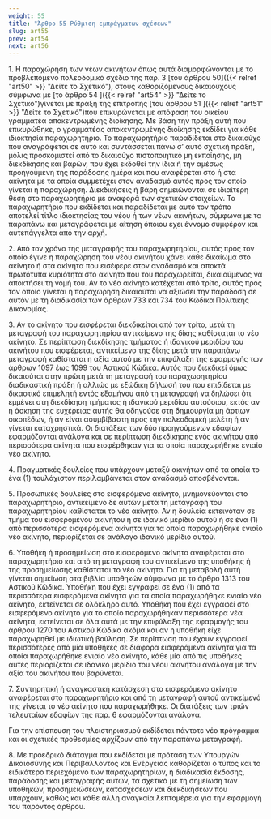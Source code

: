 ```yaml
---
weight: 55
title: "Άρθρο 55 Ρύθμιση εμπράγματων σχέσεων"
slug: art55
prev: art54
next: art56
---
```


1\. Η παραχώρηση των νέων ακινήτων όπως αυτά διαμορφώνονται με το προβλεπόμενο πολεοδομικό σχέδιο της παρ. 3 [του άρθρου 50]({{< relref "art50" >}} "Δείτε το Σχετικό"), στους καθοριζόμενους δικαιούχους σύμφωνα με [το άρθρο 54 ]({{< relref "art54" >}} "Δείτε το Σχετικό")γίνεται με πράξη της επιτροπής [του άρθρου 51 ]({{< relref "art51" >}} "Δείτε το Σχετικό")που επικυρώνεται με απόφαση του οικείου γραμματέα αποκεντρωμένης διοίκησης. Με βάση την πράξη αυτή που επικυρώθηκε, ο γραμματέας αποκεντρωμένης διοίκησης εκδίδει για κάθε ιδιοκτησία παραχωρητήριο. Το παραχωρητήριο παραδίδεται στο δικαιούχο που αναγράφεται σε αυτό και συντάσσεται πάνω σ’ αυτό σχετική πράξη, μόλις προσκομιστεί από το δικαιούχο πιστοποιητικό μη εκποίησης, μη διεκδίκησης και βαρών, που έχει εκδοθεί την ίδια ή την αμέσως προηγούμενη της παράδοσης ημέρα και που αναφέρεται στο ή στα ακίνητα με τα οποία συμμετέχει στον αναδασμό αυτός προς τον οποίο γίνεται η παραχώρηση. Διεκδικήσεις ή βάρη σημειώνονται σε ιδιαίτερη θέση στο παραχωρητήριο με αναφορά των σχετικών στοιχείων. Το παραχωρητήριο που εκδίδεται και παραδίδεται με αυτό τον τρόπο αποτελεί τίτλο ιδιοκτησίας του νέου ή των νέων ακινήτων, σύμφωνα με τα παραπάνω και μεταγράφεται με αίτηση όποιου έχει έννομο συμφέρον και αυτεπάγγελτα από την αρχή.

2\. Από τον χρόνο της μεταγραφής του παραχωρητηρίου, αυτός προς τον οποίο έγινε η παραχώρηση του νέου ακινήτου χάνει κάθε δικαίωμα στο ακίνητο ή στα ακίνητα που εισέφερε στον αναδασμό και αποκτά πρωτότυπα κυριότητα στο ακίνητο που του παραχωρείται, δικαιούμενος να αποκτήσει τη νομή του. Αν το νέο ακίνητο κατέχεται από τρίτο, αυτός προς τον οποίο γίνεται η παραχώρηση δικαιούται να αξιώσει την παράδοση σε αυτόν με τη διαδικασία των άρθρων 733 και 734 του Κώδικα Πολιτικής Δικονομίας.

3\. Αν το ακίνητο που εισφέρεται διεκδικείται από τον τρίτο, μετά τη μεταγραφή του παραχωρητηρίου αντικείμενο της δίκης καθίσταται το νέο ακίνητο. Σε περίπτωση διεκδίκησης τμήματος ή ιδανικού μεριδίου του ακινήτου που εισφέρεται, αντικείμενο της δίκης μετά την παραπάνω μεταγραφή καθίσταται η αξία αυτού με την επιφύλαξη της εφαρμογής των άρθρων 1097 έως 1099 του Αστικού Κώδικα. Αυτός που διεκδικεί όμως δικαιούται στην πρώτη μετά τη μεταγραφή του παραχωρητηρίου διαδικαστική πράξη ή αλλιώς με εξώδικη δήλωσή του που επιδίδεται με δικαστικό επιμελητή εντός εξαμήνου από τη μεταγραφή να δηλώσει ότι εμμένει στη διεκδίκηση τμήματος ή ιδανικού μεριδίου αυτούσιου, εκτός αν η άσκηση της ευχέρειας αυτής θα οδηγούσε στη δημιουργία μη άρτιων οικοπέδων, ή αν είναι ασυμβίβαστη προς την πολεοδομική μελέτη ή αν γίνεται καταχρηστικά. Οι διατάξεις των δύο προηγούμενων εδαφίων εφαρμόζονται ανάλογα και σε περίπτωση διεκδίκησης ενός ακινήτου από περισσότερα ακίνητα που εισφέρθηκαν για τα οποία παραχωρήθηκε ενιαίο νέο ακίνητο.

4\. Πραγματικές δουλείες που υπάρχουν μεταξύ ακινήτων από τα οποία το ένα (1) τουλάχιστον περιλαμβάνεται στον αναδασμό αποσβένονται.

5\. Προσωπικές δουλείες στο εισφερόμενο ακίνητο, μνημονεύονται στο παραχωρητήριο, αντικείμενο δε αυτών μετά τη μεταγραφή του παραχωρητηρίου καθίσταται το νέο ακίνητο. Αν η δουλεία εκτεινόταν σε τμήμα του εισφερομένου ακινήτου ή σε ιδανικό μερίδιο αυτού ή σε ένα (1) από περισσότερα εισφερόμενα ακίνητα για τα οποία παραχωρήθηκε ενιαίο νέο ακίνητο, περιορίζεται σε ανάλογο ιδανικό μερίδιο αυτού.

6\. Υποθήκη ή προσημείωση στο εισφερόμενο ακίνητο αναφέρεται στο παραχωρητήριο και από τη μεταγραφή του αντικείμενο της υποθήκης ή της προσημείωσης καθίσταται το νέο ακίνητο. Για τη μεταβολή αυτή γίνεται σημείωση στα βιβλία υποθηκών σύμφωνα με το άρθρο 1313 του Αστικού Κώδικα. Υποθήκη που έχει εγγραφεί σε ένα (1) από τα περισσότερα εισφερόμενα ακίνητα για τα οποία παραχωρήθηκε ενιαίο νέο ακίνητο, εκτείνεται σε ολόκληρο αυτό. Υποθήκη που έχει εγγραφεί στο εισφερόμενο ακίνητο για το οποίο παραχωρήθηκαν περισσότερα νέα ακίνητα, εκτείνεται σε όλα αυτά με την επιφύλαξη της εφαρμογής του άρθρου 1270 του Αστικού Κώδικα ακόμα και αν η υποθήκη είχε παραχωρηθεί με ιδιωτική βούληση. Σε περίπτωση που έχουν εγγραφεί περισσότερες από μία υποθήκες σε διάφορα εισφερόμενα ακίνητα για τα οποία παραχωρήθηκε ενιαίο νέο ακίνητο, κάθε μία από τις υποθήκες αυτές περιορίζεται σε ιδανικό μερίδιο του νέου ακινήτου ανάλογα με την αξία του ακινήτου που βαρύνεται.

7\. Συντηρητική ή αναγκαστική κατάσχεση στο εισφερόμενο ακίνητο αναφέρεται στο παραχωρητήριο και από τη μεταγραφή αυτού αντικείμενό της γίνεται το νέο ακίνητο που παραχωρήθηκε. Οι διατάξεις των τριών τελευταίων εδαφίων της παρ. 6 εφαρμόζονται ανάλογα.

Για την επίσπευση του πλειστηριασμού εκδίδεται πάντοτε νέο πρόγραμμα και οι σχετικές προθεσμίες αρχίζουν από την παραπάνω μεταγραφή.

8\. Με προεδρικό διάταγμα που εκδίδεται με πρόταση των Υπουργών Δικαιοσύνης και Περιβάλλοντος και Ενέργειας καθορίζεται ο τύπος και το ειδικότερο περιεχόμενο των παραχωρητηρίων, η διαδικασία έκδοσης, παράδοσης και μεταγραφής αυτών, τα σχετικά με τη σημείωση των υποθηκών, προσημειώσεων, κατασχέσεων και διεκδικήσεων που υπάρχουν, καθώς και κάθε άλλη αναγκαία λεπτομέρεια για την εφαρμογή του παρόντος άρθρου.


